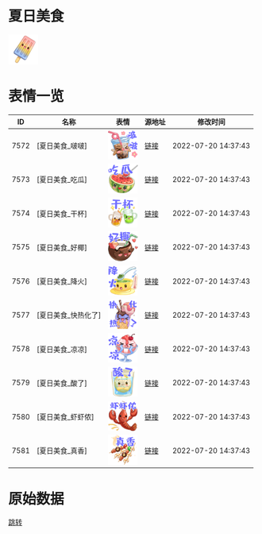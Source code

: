 # 夏日美食

<img src="./cover.png" height="60" alt="cover" />

# 表情一览

|ID|名称|表情|源地址|修改时间|
|----|----|----|----|----|
|7572|[夏日美食_啵啵]|<img src="./pic/007572_%5B夏日美食_啵啵%5D.png" height="60" alt="啵啵"/>|[链接](http://i0.hdslb.com/bfs/emote/ddcbe4ef00ced02437ad8731157a996b4f05deee.png)|2022-07-20 14:37:43|
|7573|[夏日美食_吃瓜]|<img src="./pic/007573_%5B夏日美食_吃瓜%5D.png" height="60" alt="吃瓜"/>|[链接](http://i0.hdslb.com/bfs/emote/03a505faf24dedeed686564921bca8996fd36103.png)|2022-07-20 14:37:43|
|7574|[夏日美食_干杯]|<img src="./pic/007574_%5B夏日美食_干杯%5D.png" height="60" alt="干杯"/>|[链接](http://i0.hdslb.com/bfs/emote/ddd525ccb79b6a6d7e8676800f483b074c5665e4.png)|2022-07-20 14:37:43|
|7575|[夏日美食_好椰]|<img src="./pic/007575_%5B夏日美食_好椰%5D.png" height="60" alt="好椰"/>|[链接](http://i0.hdslb.com/bfs/emote/f4fc29c462daa48f2a7ba0a33c4e57271c1cef7c.png)|2022-07-20 14:37:43|
|7576|[夏日美食_降火]|<img src="./pic/007576_%5B夏日美食_降火%5D.png" height="60" alt="降火"/>|[链接](http://i0.hdslb.com/bfs/emote/c3856d707052be1a3cd0d00da0a3f97714520acb.png)|2022-07-20 14:37:43|
|7577|[夏日美食_快热化了]|<img src="./pic/007577_%5B夏日美食_快热化了%5D.png" height="60" alt="快热化了"/>|[链接](http://i0.hdslb.com/bfs/emote/e47db50f5378996159d04cb9c59f46972d59b82c.png)|2022-07-20 14:37:43|
|7578|[夏日美食_凉凉]|<img src="./pic/007578_%5B夏日美食_凉凉%5D.png" height="60" alt="凉凉"/>|[链接](http://i0.hdslb.com/bfs/emote/fb2c7a9a0935990079ecd7b3732ee74103d450c9.png)|2022-07-20 14:37:43|
|7579|[夏日美食_酸了]|<img src="./pic/007579_%5B夏日美食_酸了%5D.png" height="60" alt="酸了"/>|[链接](http://i0.hdslb.com/bfs/emote/3959b7e1548a3529d18fdf9569ac5b30c1bfc1fb.png)|2022-07-20 14:37:43|
|7580|[夏日美食_虾虾侬]|<img src="./pic/007580_%5B夏日美食_虾虾侬%5D.png" height="60" alt="虾虾侬"/>|[链接](http://i0.hdslb.com/bfs/emote/533e3f18731c7de047183149a2c7f50dcefa5c49.png)|2022-07-20 14:37:43|
|7581|[夏日美食_真香]|<img src="./pic/007581_%5B夏日美食_真香%5D.png" height="60" alt="真香"/>|[链接](http://i0.hdslb.com/bfs/emote/446703979f0ab181cbc6b4c03793e899c211eee0.png)|2022-07-20 14:37:43|

# 原始数据

[跳转](./raw.json)

